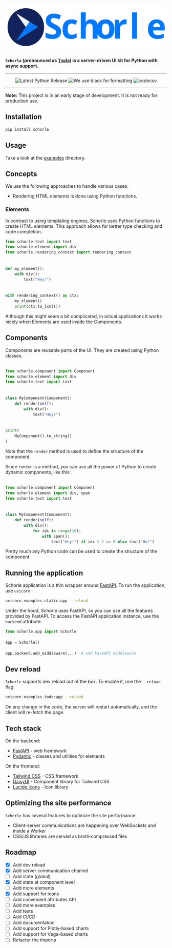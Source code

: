 <p align="center">
    <img src="https://raw.githubusercontent.com/renardeinside/schorle/main/raw/with_text.svg" class="align-center" height="150" alt="logo" />
</p>

**`Schorle` (pronounced as [ˈʃɔʁlə](https://en.wikipedia.org/wiki/Schorle)) is a server-driven UI kit for Python with
async support.**

---

<p align="center">
    <a href="https://pypi.org/project/schorle/" style="text-decoration: none">
        <img src="https://img.shields.io/pypi/v/schorle?color=green&amp;style=for-the-badge" alt="Latest Python Release"/>
    </a>
    <img src="https://img.shields.io/badge/code%20style-black-000000.svg?style=for-the-badge" alt="We use black for formatting"/>
    <a href="https://codecov.io/gh/renardeinside/schorle"  style="text-decoration: none">
        <img src="https://img.shields.io/codecov/c/gh/renardeinside/schorle?style=for-the-badge"
             alt="codecov"/>
    </a>
</p>

---

**Note:** This project is in an early stage of development. It is not ready for production use.

## Installation

```bash
pip install schorle
```

## Usage

Take a look at the [examples](examples) directory.

## Concepts

We use the following approaches to handle various cases:

- Rendering HTML elements is done using Python functions.

### Elements

In contrast to using templating engines, Schorle uses Python functions to create HTML elements.
This approach allows for better type checking and code completion.

```python
from schorle.text import text
from schorle.element import div
from schorle.rendering_context import rendering_context


def my_element():
    with div():
        text("Hey!")


with rendering_context() as ctx:
    my_element()
    print(ctx.to_lxml())
```

Although this might seem a bit complicated, in actual applications it works nicely when Elements are used inside the
Components.

## Components

Components are reusable parts of the UI. They are created using Python classes.

```python

from schorle.component import Component
from schorle.element import div
from schorle.text import text


class MyComponent(Component):
    def render(self):
        with div():
            text("Hey!")


print(
    MyComponent().to_string()
)
```

Note that the `render` method is used to define the structure of the component.

Since `render` is a method, you can use all the power of Python to create dynamic components, like this:

```python

from schorle.component import Component
from schorle.element import div, span
from schorle.text import text


class MyComponent(Component):
    def render(self):
        with div():
            for idx in range(10):
                with span():
                    text("Hey!") if idx % 2 == 0 else text("Ho!")
```

Pretty much any Python code can be used to create the structure of the component.

## Running the application

Schorle application is a thin wrapper around [FastAPI](https://fastapi.tiangolo.com/). To run the application,
use `uvicorn`:

```bash
uvicorn examples.static:app --reload
```

Under the hood, Schorle uses FastAPI, so you can use all the features provided by FastAPI.
To access the FastAPI application instance, use the `backend` attribute:

```python
from schorle.app import Schorle

app = Schorle()

app.backend.add_middleware(...)  # add FastAPI middleware
```

## Dev reload

`Schorle` supports dev reload out of the box. To enable it, use the `--reload` flag:

```bash
uvicorn examples.todo:app --reload
```

On any change in the code, the server will restart automatically, and the client will re-fetch the page.

## Tech stack

On the backend:
- [FastAPI](https://fastapi.tiangolo.com/) - web framework
- [Pydantic](https://docs.pydantic.dev/latest/) - classes and utilities for elements

On the frontend:
- [Tailwind CSS](https://tailwindcss.com/) - CSS framework
- [DaisyUI](https://daisyui.com/) - Component library for Tailwind CSS
- [Lucide Icons](https://lucide.dev/) - Icon library


## Optimizing the site performance

`Schorle` has several features to optimize the site performance:

- Client-server communications are happening over WebSockets and inside a Worker
- CSS/JS libraries are served as brotli-compressed files

## Roadmap

- [x] Add dev reload
- [x] Add server communication channel
- [ ] Add state (global)
- [x] Add state at component level
- [ ] Add more elements
- [x] Add support for icons
- [ ] Add convenient attributes API
- [ ] Add more examples
- [ ] Add tests
- [ ] Add CI/CD
- [ ] Add documentation
- [ ] Add support for Plotly-based charts
- [ ] Add support for Vega-based charts
- [ ] Refactor the imports